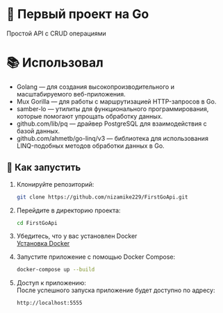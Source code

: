 # 📰 Первый проект на Go

Простой API с CRUD операциями

# 📚 Использовал
- Golang — для создания высокопроизводительного и масштабируемого веб-приложения.
- Mux Gorilla — для работы с маршрутизацией HTTP-запросов в Go.
- samber-lo — утилиты для функционального программирования, которые помогают упрощать обработку данных.
- github.com/lib/pq — драйвер PostgreSQL для взаимодействия с базой данных.
- github.com/ahmetb/go-linq/v3 — библиотека для использования LINQ-подобных методов обработки данных в Go.

## 🚀 Как запустить

1. Клонируйте репозиторий:
   ```bash
   git clone https://github.com/nizamike229/FirstGoApi.git
2. Перейдите в директорию проекта:
   ```bash
   cd FirstGoApi
   ```
3. Убедитесь, что у вас установлен Docker
<br>[Установка Docker](https://www.docker.com/products/docker-desktop/)

4. Запустите приложение с помощью Docker Compose:
   ```bash
   docker-compose up --build
   ```

5. Доступ к приложению:
   <br>После успешного запуска приложение будет доступно по адресу:
   ```bash
   http://localhost:5555
   ```
   
 
